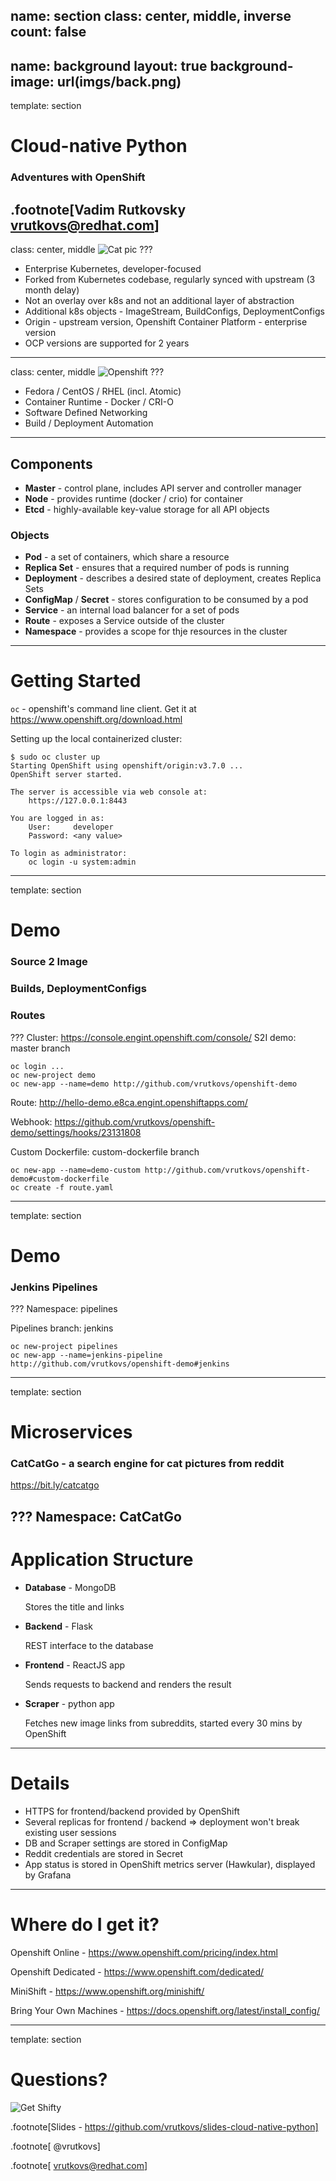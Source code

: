 name: section
class: center, middle, inverse
count: false
---
name: background
layout: true
background-image: url(imgs/back.png)
---
template: section
# Cloud-native Python
### Adventures with OpenShift

.footnote[Vadim Rutkovsky <vrutkovs@redhat.com>]
---
class: center, middle
![Cat pic](imgs/cat.png)
???
* Enterprise Kubernetes, developer-focused
* Forked from Kubernetes codebase, regularly synced with upstream (3 month delay)
* Not an overlay over k8s and not an additional layer of abstraction
* Additional k8s objects - ImageStream, BuildConfigs, DeploymentConfigs
* Origin - upstream version, Openshift Container Platform - enterprise version
* OCP versions are supported for 2 years
---
class: center, middle
![Openshift](imgs/openshift.png)
???
* Fedora / CentOS / RHEL (incl. Atomic)
* Container Runtime - Docker / CRI-O
* Software Defined Networking
* Build / Deployment Automation

---
## Components

* **Master** - control plane, includes API server and controller manager
* **Node** - provides runtime (docker / crio) for container
* **Etcd** - highly-available key-value storage for all API objects

### Objects

* **Pod** - a set of containers, which share a resource
* **Replica Set** - ensures that a required number of pods is running
* **Deployment** - describes a desired state of deployment, creates Replica Sets
* **ConfigMap** / **Secret** - stores configuration to be consumed by a pod
* **Service** - an internal load balancer for a set of pods
* **Route** - exposes a Service outside of the cluster
* **Namespace** - provides a scope for thje resources in the cluster
---
# Getting Started

`oc` - openshift's command line client. Get it at https://www.openshift.org/download.html

Setting up the local containerized cluster:
```terminal
$ sudo oc cluster up
Starting OpenShift using openshift/origin:v3.7.0 ...
OpenShift server started.

The server is accessible via web console at:
    https://127.0.0.1:8443

You are logged in as:
    User:     developer
    Password: <any value>

To login as administrator:
    oc login -u system:admin
```

---
template: section
# Demo
### Source 2 Image
### Builds, DeploymentConfigs
### Routes

???
Cluster: https://console.engint.openshift.com/console/
S2I demo: master branch

```
oc login ...
oc new-project demo
oc new-app --name=demo http://github.com/vrutkovs/openshift-demo
```

Route: http://hello-demo.e8ca.engint.openshiftapps.com/

Webhook: https://github.com/vrutkovs/openshift-demo/settings/hooks/23131808

Custom Dockerfile: custom-dockerfile branch

```
oc new-app --name=demo-custom http://github.com/vrutkovs/openshift-demo#custom-dockerfile
oc create -f route.yaml
```
---
template: section
# Demo
### Jenkins Pipelines

???
Namespace: pipelines

Pipelines branch: jenkins

```
oc new-project pipelines
oc new-app --name=jenkins-pipeline http://github.com/vrutkovs/openshift-demo#jenkins
```
---
template: section
# Microservices
### CatCatGo - a search engine for cat pictures from reddit

https://bit.ly/catcatgo

???
Namespace: CatCatGo
---
# Application Structure

* **Database** - MongoDB

  Stores the title and links

* **Backend** - Flask

  REST interface to the database

* **Frontend** - ReactJS app

  Sends requests to backend and renders the result

* **Scraper** - python app

  Fetches new image links from subreddits, started every 30 mins by OpenShift

---
# Details
  * HTTPS for frontend/backend provided by OpenShift
  * Several replicas for frontend / backend => deployment won't break existing user sessions
  * DB and Scraper settings are stored in ConfigMap
  * Reddit credentials are stored in Secret
  * App status is stored in OpenShift metrics server (Hawkular), displayed by Grafana


---
# Where do I get it?

Openshift Online - https://www.openshift.com/pricing/index.html

Openshift Dedicated - https://www.openshift.com/dedicated/

MiniShift - https://www.openshift.org/minishift/

Bring Your Own Machines - https://docs.openshift.org/latest/install_config/

---
template: section
# Questions?
![Get Shifty](imgs/get_shifty.jpg)

.footnote[Slides - https://github.com/vrutkovs/slides-cloud-native-python]

.footnote[<span class="fa fa-twitter"></span> <span class="fa fa-github"></span> @vrutkovs]

.footnote[<span class="fa fa-envelope"></span> <vrutkovs@redhat.com>]
